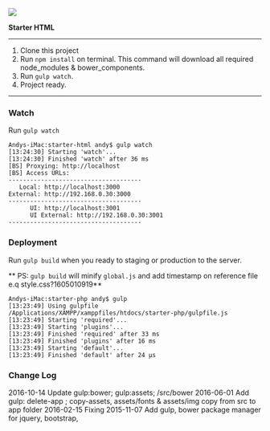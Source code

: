 ![](http://mineral.co.id/assets/img/logo_mineral@2x.png)

**Starter HTML**

---

1. Clone this project
2. Run `npm install` on terminal. This command will download all required node_modules & bower_components.
3. Run `gulp watch`.
4. Project ready.

---

### Watch
Run `gulp watch`

	Andys-iMac:starter-html andy$ gulp watch
	[13:24:30] Starting 'watch'...
	[13:24:30] Finished 'watch' after 36 ms
	[BS] Proxying: http://localhost
	[BS] Access URLs:
	-------------------------------------
       Local: http://localhost:3000
    External: http://192.168.0.30:3000
    -------------------------------------
          UI: http://localhost:3001
          UI External: http://192.168.0.30:3001
    -------------------------------------

### Deployment
Run `gulp build` when you ready to staging or production to the server.

** PS: `gulp build` will minify `global.js` and add timestamp on reference file e.q style.css?1605010919**

	Andys-iMac:starter-php andy$ gulp
	[13:23:49] Using gulpfile /Applications/XAMPP/xamppfiles/htdocs/starter-php/gulpfile.js
	[13:23:49] Starting 'required'...
	[13:23:49] Starting 'plugins'...
	[13:23:49] Finished 'required' after 33 ms
	[13:23:49] Finished 'plugins' after 16 ms
	[13:23:49] Starting 'default'...
	[13:23:49] Finished 'default' after 24 μs
	

### Change Log
2016-10-14 Update gulp:bower; gulp:assets; /src/bower
2016-06-01 Add gulp: delete-app ; copy-assets, assets/fonts & assets/img copy from src to app folder
2016-02-15 Fixing
2015-11-07 Add gulp, bower package manager for jquery, bootstrap,
